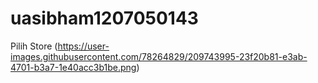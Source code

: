 # uasibham1207050143
Pilih Store (https://user-images.githubusercontent.com/78264829/209743995-23f20b81-e3ab-4701-b3a7-1e40acc3b1be.png)
